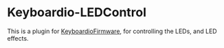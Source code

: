 # Keyboardio-LEDControl

This is a plugin for [KeyboardioFirmware][fw], for controlling the LEDs, and LED
effects.

 [fw]: https://github.com/keyboardio/KeyboardioFirmware

